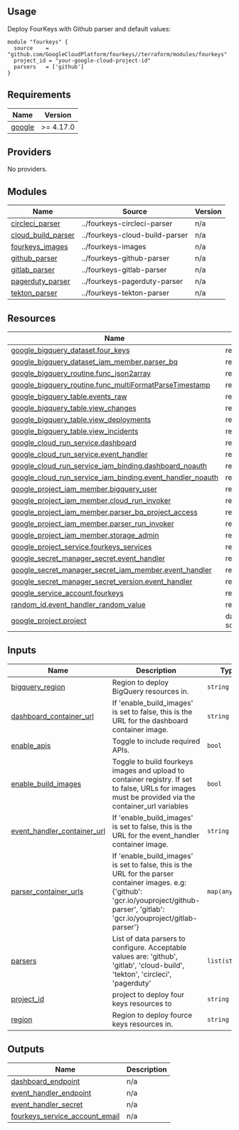 ## Usage
Deploy FourKeys with Github parser and default values:

```hcl
module "fourkeys" {
  source    = "github.com/GoogleCloudPlatform/fourkeys//terraform/modules/fourkeys"
  project_id = "your-google-cloud-project-id"
  parsers   = ['github']
}
```

## Requirements

| Name | Version |
|------|---------|
| <a name="requirement_google"></a> [google](#requirement\_google) | >= 4.17.0 |

## Providers

No providers.

## Modules

| Name | Source | Version |
|------|--------|---------|
| <a name="module_circleci_parser"></a> [circleci\_parser](#module\_circleci\_parser) | ../fourkeys-circleci-parser | n/a |
| <a name="module_cloud_build_parser"></a> [cloud\_build\_parser](#module\_cloud\_build\_parser) | ../fourkeys-cloud-build-parser | n/a |
| <a name="module_fourkeys_images"></a> [fourkeys\_images](#module\_fourkeys\_images) | ../fourkeys-images | n/a |
| <a name="module_github_parser"></a> [github\_parser](#module\_github\_parser) | ../fourkeys-github-parser | n/a |
| <a name="module_gitlab_parser"></a> [gitlab\_parser](#module\_gitlab\_parser) | ../fourkeys-gitlab-parser | n/a |
| <a name="module_pagerduty_parser"></a> [pagerduty\_parser](#module\_pagerduty\_parser) | ../fourkeys-pagerduty-parser | n/a |
| <a name="module_tekton_parser"></a> [tekton\_parser](#module\_tekton\_parser) | ../fourkeys-tekton-parser | n/a |

## Resources

| Name | Type |
|------|------|
| [google_bigquery_dataset.four_keys](https://registry.terraform.io/providers/hashicorp/google/latest/docs/resources/bigquery_dataset) | resource |
| [google_bigquery_dataset_iam_member.parser_bq](https://registry.terraform.io/providers/hashicorp/google/latest/docs/resources/bigquery_dataset_iam_member) | resource |
| [google_bigquery_routine.func_json2array](https://registry.terraform.io/providers/hashicorp/google/latest/docs/resources/bigquery_routine) | resource |
| [google_bigquery_routine.func_multiFormatParseTimestamp](https://registry.terraform.io/providers/hashicorp/google/latest/docs/resources/bigquery_routine) | resource |
| [google_bigquery_table.events_raw](https://registry.terraform.io/providers/hashicorp/google/latest/docs/resources/bigquery_table) | resource |
| [google_bigquery_table.view_changes](https://registry.terraform.io/providers/hashicorp/google/latest/docs/resources/bigquery_table) | resource |
| [google_bigquery_table.view_deployments](https://registry.terraform.io/providers/hashicorp/google/latest/docs/resources/bigquery_table) | resource |
| [google_bigquery_table.view_incidents](https://registry.terraform.io/providers/hashicorp/google/latest/docs/resources/bigquery_table) | resource |
| [google_cloud_run_service.dashboard](https://registry.terraform.io/providers/hashicorp/google/latest/docs/resources/cloud_run_service) | resource |
| [google_cloud_run_service.event_handler](https://registry.terraform.io/providers/hashicorp/google/latest/docs/resources/cloud_run_service) | resource |
| [google_cloud_run_service_iam_binding.dashboard_noauth](https://registry.terraform.io/providers/hashicorp/google/latest/docs/resources/cloud_run_service_iam_binding) | resource |
| [google_cloud_run_service_iam_binding.event_handler_noauth](https://registry.terraform.io/providers/hashicorp/google/latest/docs/resources/cloud_run_service_iam_binding) | resource |
| [google_project_iam_member.bigquery_user](https://registry.terraform.io/providers/hashicorp/google/latest/docs/resources/project_iam_member) | resource |
| [google_project_iam_member.cloud_run_invoker](https://registry.terraform.io/providers/hashicorp/google/latest/docs/resources/project_iam_member) | resource |
| [google_project_iam_member.parser_bq_project_access](https://registry.terraform.io/providers/hashicorp/google/latest/docs/resources/project_iam_member) | resource |
| [google_project_iam_member.parser_run_invoker](https://registry.terraform.io/providers/hashicorp/google/latest/docs/resources/project_iam_member) | resource |
| [google_project_iam_member.storage_admin](https://registry.terraform.io/providers/hashicorp/google/latest/docs/resources/project_iam_member) | resource |
| [google_project_service.fourkeys_services](https://registry.terraform.io/providers/hashicorp/google/latest/docs/resources/project_service) | resource |
| [google_secret_manager_secret.event_handler](https://registry.terraform.io/providers/hashicorp/google/latest/docs/resources/secret_manager_secret) | resource |
| [google_secret_manager_secret_iam_member.event_handler](https://registry.terraform.io/providers/hashicorp/google/latest/docs/resources/secret_manager_secret_iam_member) | resource |
| [google_secret_manager_secret_version.event_handler](https://registry.terraform.io/providers/hashicorp/google/latest/docs/resources/secret_manager_secret_version) | resource |
| [google_service_account.fourkeys](https://registry.terraform.io/providers/hashicorp/google/latest/docs/resources/service_account) | resource |
| [random_id.event_handler_random_value](https://registry.terraform.io/providers/hashicorp/random/latest/docs/resources/id) | resource |
| [google_project.project](https://registry.terraform.io/providers/hashicorp/google/latest/docs/data-sources/project) | data source |


## Inputs

| Name | Description | Type | Default | Required |
|------|-------------|------|---------|:--------:|
| <a name="input_bigquery_region"></a> [bigquery\_region](#input\_bigquery\_region) | Region to deploy BigQuery resources in. | `string` | `"US"` | no |
| <a name="input_dashboard_container_url"></a> [dashboard\_container\_url](#input\_dashboard\_container\_url) | If 'enable\_build\_images' is set to false, this is the URL for the dashboard container image. | `string` | `""` | no |
| <a name="input_enable_apis"></a> [enable\_apis](#input\_enable\_apis) | Toggle to include required APIs. | `bool` | `false` | no |
| <a name="input_enable_build_images"></a> [enable\_build\_images](#input\_enable\_build\_images) | Toggle to build fourkeys images and upload to container registry. If set to false, URLs for images must be provided via the container\_url variables | `bool` | `true` | no |
| <a name="input_event_handler_container_url"></a> [event\_handler\_container\_url](#input\_event\_handler\_container\_url) | If 'enable\_build\_images' is set to false, this is the URL for the event\_handler container image. | `string` | `""` | no |
| <a name="input_parser_container_urls"></a> [parser\_container\_urls](#input\_parser\_container\_urls) | If 'enable\_build\_images' is set to false, this is the URL for the parser container images. e.g: {'github': 'gcr.io/youproject/github-parser', 'gitlab': 'gcr.io/youproject/gitlab-parser'} | `map(any)` | `{}` | no |
| <a name="input_parsers"></a> [parsers](#input\_parsers) | List of data parsers to configure. Acceptable values are: 'github', 'gitlab', 'cloud-build', 'tekton', 'circleci', 'pagerduty' | `list(string)` | n/a | yes |
| <a name="input_project_id"></a> [project\_id](#input\_project\_id) | project to deploy four keys resources to | `string` | n/a | yes |
| <a name="input_region"></a> [region](#input\_region) | Region to deploy fource keys resources in. | `string` | `"us-central1"` | no |

## Outputs

| Name | Description |
|------|-------------|
| <a name="output_dashboard_endpoint"></a> [dashboard\_endpoint](#output\_dashboard\_endpoint) | n/a |
| <a name="output_event_handler_endpoint"></a> [event\_handler\_endpoint](#output\_event\_handler\_endpoint) | n/a |
| <a name="output_event_handler_secret"></a> [event\_handler\_secret](#output\_event\_handler\_secret) | n/a |
| <a name="output_fourkeys_service_account_email"></a> [fourkeys\_service\_account\_email](#output\_fourkeys\_service\_account\_email) | n/a |
